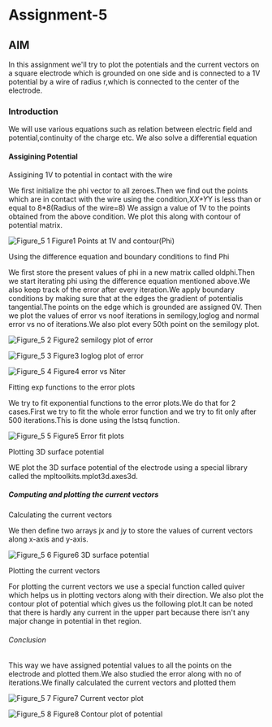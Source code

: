 # Assignment-5
## AIM
In this assignment we'll try to plot the potentials and the current vectors on a square electrode which is grounded on one side and is connected to a 1V potential by a wire of radius r,which is connected to the center of the electrode.
### Introduction 
We will use various equations such as relation between electric field and potential,continuity of the charge etc.
We also solve a differential equation
#### Assigining Potential

Assigining 1V to potential in contact with the wire

We first initialize the phi vector to all zeroes.Then we find out the points which are in contact with the wire using the condition,X*X+Y*Y is less than or equal to 8*8(Radius of the wire=8) We assign a value of 1V to the points obtained from the above condition. We plot this along with contour of potential matrix.

![Figure_5 1](https://user-images.githubusercontent.com/81006760/113404927-9bb3ed80-93c6-11eb-9a9d-d3dd5f6f5753.png)
Figure1 Points at 1V and contour(Phi)

Using the difference equation and boundary conditions to find Phi

We first store the present values of phi in a new matrix called oldphi.Then we start iterating phi using the difference equation mentioned above.We also keep track of the error after every iteration.We apply boundary conditions by making sure that at the edges the gradient of potentialis tangential.The points on the edge which is grounded are assigned 0V.
Then we plot the values of error vs noof iterations in semilogy,loglog and normal error vs no of iterations.We also plot every 50th point on the semilogy plot.

![Figure_5 2](https://user-images.githubusercontent.com/81006760/113404944-a2426500-93c6-11eb-879d-b1d074a42666.png)
Figure2 semilogy plot of error

![Figure_5 3](https://user-images.githubusercontent.com/81006760/113404953-a53d5580-93c6-11eb-9a12-b42c82ef5832.png)
Figure3 loglog plot of error

![Figure_5 4](https://user-images.githubusercontent.com/81006760/113404973-ac646380-93c6-11eb-8460-c3848e6e781b.png)
Figure4 error vs Niter

Fitting exp functions to the error plots

We try to fit exponential functions to the error plots.We do that for 2 cases.First we try to fit the whole error function and we try to fit only after 500 iterations.This is done using the lstsq function.

![Figure_5 5](https://user-images.githubusercontent.com/81006760/113405024-c2722400-93c6-11eb-8a7b-66f1d8305a95.png)
Figure5 Error fit plots

Plotting 3D surface potential 

WE plot the 3D surface potential of the electrode using a special library called the mpltoolkits.mplot3d.axes3d.
##### Computing and plotting the current vectors 
Calculating the current vectors

We then define two arrays jx and jy to store the values of current vectors along x-axis and y-axis.

![Figure_5 6](https://user-images.githubusercontent.com/81006760/113405043-c9993200-93c6-11eb-83d1-de7c1266d58e.png)
Figure6 3D surface potential

Plotting the current vectors 

For plotting the current vectors we use a special function called quiver which helps us in plotting vectors along with their direction.
We also plot the contour plot of potential which gives us the following plot.It can be noted that there is hardly any current in the upper part because there isn't any major change in potential in thet region.

###### Conclusion
This way we have assigned potential values to all the points on the electrode and plotted them.We also studied the error along with no of iterations.We finally calculated the current vectors and plotted them

![Figure_5 7](https://user-images.githubusercontent.com/81006760/113405067-d28a0380-93c6-11eb-97ab-1110f80cdff9.png)
Figure7 Current vector plot 

![Figure_5 8](https://user-images.githubusercontent.com/81006760/113405087-da49a800-93c6-11eb-97d3-2a0ab1807ec7.png)
Figure8 Contour plot of potential
